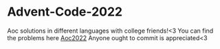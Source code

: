 # Advent-Code-2022
Aoc solutions in different languages with college friends!&lt;3
You can find the problems here [Aoc2022](https://adventofcode.com)
Anyone ought to commit is appreciated<3 